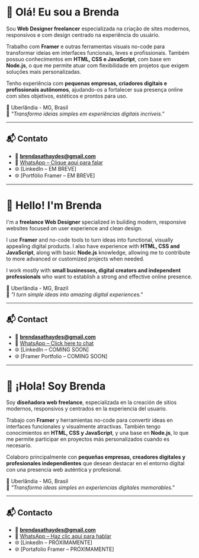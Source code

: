 # 👋 Olá! Eu sou a Brenda

Sou **Web Designer freelancer** especializada na criação de sites modernos, responsivos e com design centrado na experiência do usuário.

Trabalho com **Framer** e outras ferramentas visuais no-code para transformar ideias em interfaces funcionais, leves e profissionais. Também possuo conhecimentos em **HTML, CSS e JavaScript**, com base em **Node.js**, o que me permite atuar com flexibilidade em projetos que exigem soluções mais personalizadas.

Tenho experiência com **pequenas empresas, criadores digitais e profissionais autônomos**, ajudando-os a fortalecer sua presença online com sites objetivos, estéticos e prontos para uso.

📍 Uberlândia - MG, Brasil  
🎯 *"Transformo ideias simples em experiências digitais incríveis."*

---

## 📬 Contato

- 📧 **brendasathaydes@gmail.com**  
- 💬 [WhatsApp – Clique aqui para falar](https://wa.me/5534991488460)
- 🌐 [LinkedIn – EM BREVE]  
- 🌐 [Portfólio Framer – EM BREVE]

---

# 👋 Hello! I'm Brenda

I'm a **freelance Web Designer** specialized in building modern, responsive websites focused on user experience and clean design.

I use **Framer** and no-code tools to turn ideas into functional, visually appealing digital products. I also have experience with **HTML, CSS and JavaScript**, along with basic **Node.js** knowledge, allowing me to contribute to more advanced or customized projects when needed.

I work mostly with **small businesses, digital creators and independent professionals** who want to establish a strong and effective online presence.

📍 Uberlândia - MG, Brazil  
🎯 *"I turn simple ideas into amazing digital experiences."*

---

## 📬 Contact

- 📧 **brendasathaydes@gmail.com**  
- 💬 [WhatsApp – Click here to chat](https://wa.me/5534991488460)
- 🌐 [LinkedIn – COMING SOON]  
- 🌐 [Framer Portfolio – COMING SOON]

---

# 👋 ¡Hola! Soy Brenda

Soy **diseñadora web freelance**, especializada en la creación de sitios modernos, responsivos y centrados en la experiencia del usuario.

Trabajo con **Framer** y herramientas no-code para convertir ideas en interfaces funcionales y visualmente atractivas. También tengo conocimientos en **HTML, CSS y JavaScript**, y una base en **Node.js**, lo que me permite participar en proyectos más personalizados cuando es necesario.

Colaboro principalmente con **pequeñas empresas, creadores digitales y profesionales independientes** que desean destacar en el entorno digital con una presencia web auténtica y profesional.

📍 Uberlândia - MG, Brasil  
🎯 *"Transformo ideas simples en experiencias digitales memorables."*

---

## 📬 Contacto

- 📧 **brendasathaydes@gmail.com**  
- 💬 [WhatsApp – Haz clic aquí para hablar](https://wa.me/5534991488460)
- 🌐 [LinkedIn – PRÓXIMAMENTE]  
- 🌐 [Portafolio Framer – PRÓXIMAMENTE]
